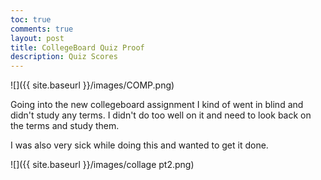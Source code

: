 ```yaml
---
toc: true
comments: true
layout: post
title: CollegeBoard Quiz Proof
description: Quiz Scores
---
```



![]({{ site.baseurl }}/images/COMP.png)

Going into the new collegeboard assignment I kind of went in blind and didn't study any terms. I didn't do too well on it and need to look back on the terms and study them.

I was also very sick while doing this and wanted to get it done.

![]({{ site.baseurl }}/images/collage pt2.png)

